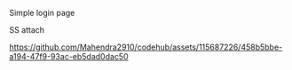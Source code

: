Simple login page 

SS attach

https://github.com/Mahendra2910/codehub/assets/115687226/458b5bbe-a194-47f9-93ac-eb5dad0dac50
